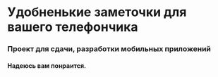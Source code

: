 <h1>Удобненькие заметочки для вашего телефончика
<h3>Проект для сдачи, разработки мобильных приложений
<h4>Надеюсь вам понраится.
